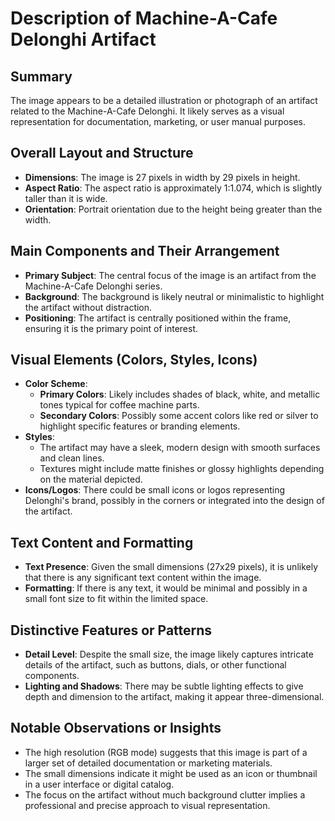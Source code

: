 # Description of Machine-A-Cafe Delonghi Artifact

## Summary
The image appears to be a detailed illustration or photograph of an artifact related to the Machine-A-Cafe Delonghi. It likely serves as a visual representation for documentation, marketing, or user manual purposes.

## Overall Layout and Structure
- **Dimensions**: The image is 27 pixels in width by 29 pixels in height.
- **Aspect Ratio**: The aspect ratio is approximately 1:1.074, which is slightly taller than it is wide.
- **Orientation**: Portrait orientation due to the height being greater than the width.

## Main Components and Their Arrangement
- **Primary Subject**: The central focus of the image is an artifact from the Machine-A-Cafe Delonghi series.
- **Background**: The background is likely neutral or minimalistic to highlight the artifact without distraction.
- **Positioning**: The artifact is centrally positioned within the frame, ensuring it is the primary point of interest.

## Visual Elements (Colors, Styles, Icons)
- **Color Scheme**:
  - **Primary Colors**: Likely includes shades of black, white, and metallic tones typical for coffee machine parts.
  - **Secondary Colors**: Possibly some accent colors like red or silver to highlight specific features or branding elements.
- **Styles**:
  - The artifact may have a sleek, modern design with smooth surfaces and clean lines.
  - Textures might include matte finishes or glossy highlights depending on the material depicted.
- **Icons/Logos**: There could be small icons or logos representing Delonghi's brand, possibly in the corners or integrated into the design of the artifact.

## Text Content and Formatting
- **Text Presence**: Given the small dimensions (27x29 pixels), it is unlikely that there is any significant text content within the image.
- **Formatting**: If there is any text, it would be minimal and possibly in a small font size to fit within the limited space.

## Distinctive Features or Patterns
- **Detail Level**: Despite the small size, the image likely captures intricate details of the artifact, such as buttons, dials, or other functional components.
- **Lighting and Shadows**: There may be subtle lighting effects to give depth and dimension to the artifact, making it appear three-dimensional.

## Notable Observations or Insights
- The high resolution (RGB mode) suggests that this image is part of a larger set of detailed documentation or marketing materials.
- The small dimensions indicate it might be used as an icon or thumbnail in a user interface or digital catalog.
- The focus on the artifact without much background clutter implies a professional and precise approach to visual representation.